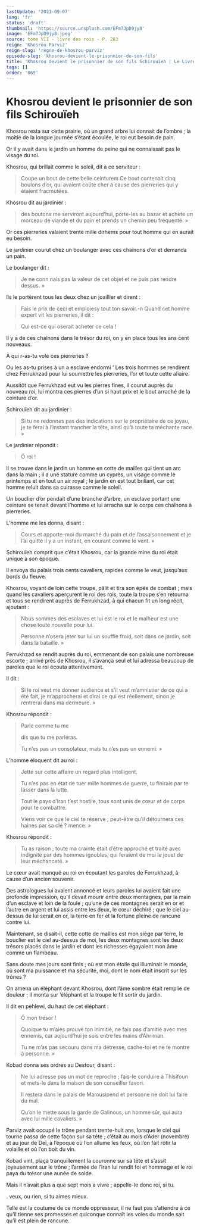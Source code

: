 ```yaml
---
lastUpdate: '2021-09-07'
lang: 'fr'
status: 'draft'
thumbnail: 'https://source.unsplash.com/EFm7JpD9jy8'
image: 'EFm7JpD9jy8.jpeg'
source: tome VII - livre des rois - P. 283
reign: 'Khosrou Parviz'
reign-slug: 'regne-de-khosrou-parviz'
episode-slug: 'khosrou-devient-le-prisonnier-de-son-fils'
title: 'Khosrou devient le prisonnier de son fils Schirouïeh | Le Livre des Rois | Shâhnâmeh'
tags: []
order: '069'
---
```


<!-- LTeX: language=fr -->

# Khosrou devient le prisonnier de son fils Schirouïeh

Khosrou resta sur cette prairie, où un grand arbre lui donnait de l’ombre ; la moitié de la longue journée s’étant écoulée, le roi eut besoin de pain.

Or il y avait dans le jardin un homme de peine qui ne connaissait pas le visage du roi.

Khosrou, qui brillait comme le soleil, dit à ce serviteur :

> Coupe un bout de cette belle ceinturem Ce bout contenait cinq boulons d’or, qui avaient coûté cher à cause des pierreries qui y étaient fracmutées.

Khosrou dit au jardinier :

> des boutons me serviront aujourd’hui, porte-les au bazar et achète un morceau de viande et du pain et prends un chemin peu fréquenté. »

Or ces pierreries valaient trente mille dirhems pour tout homme qui en aurait eu besoin.

Le jardinier courut chez un boulanger avec ces chaînons d’or et demanda un pain.

Le boulanger dit :

> Je ne conn nais pas la valeur de cet objet et ne puis pas rendre dessus. »

Ils le portèrent tous les deux chez un joaillier et dirent :

> Fais le prix de ceci et emploiesy tout ton savoir.-n Quand cet homme expert vit les pierreries, il dit :

> Qui est-ce qui oserait acheter ce cela !

Il y a de ces chaînons dans le trésor du roi, on y en place tous les ans cent nouveaux.

À qui r-as-tu volé ces pierreries ?

Ou les as-tu prises à un a esclave endormi ’
Les trois hommes se rendirent chez Ferrukhzad pour lui soumettre les pierreries, l’or et toute cette alïaire.

Aussitôt que Ferrukhzad eut vu les pierres fines, il courut auprès du nouveau roi, lui montra ces pierres d’un si haut prix et le bout arraché de la ceinture d’or.

Schirouïeh dit au jardinier :

> Si tu ne redonnes pas des indications sur le propriétaire de ce joyau, je te ferai à l’instant trancher la tête, ainsi qu’à toute ta méchante race. »

Le jardinier répondit :

> Ô roi !

Il se trouve dans le jardin un homme en cotte de mailles qui tient un arc dans la main ; il a une stature comme un cyprès, un visage comme le printemps et en tout un air royal ; le jardin en est tout brillant, car cet homme reluit dans sa cuirasse comme le soleil.

Un bouclier d’or pendait d’une branche d’arbre, un esclave portant une ceinture se tenait devant l’homme et lui arracha sur le corps ces chaînons à pierreries.

L’homme me les donna, disant :

> Cours et apporte-moi du marché du pain et de l’assaisonnement et je l’ai quitté il y a un instant, en courant comme le vent. »

Schirouïeh comprit que c’était Khosrou, car la grande mine du roi était unique à son époque.

Il envoya du palais trois cents cavaliers, rapides comme le veut, jusqu’aux bords du fleuve.

Khosrou, voyant de loin cette troupe, pâlit et tira son épée de combat ; mais quand les cavaliers aperçurent le roi des rois, toute la troupe s’en retourna et tous se rendirent auprès de Ferrukhzad, à qui chacun fit un long récit, ajoutant :

> Nbus sommes des esclaves et lui est le roi et le malheur est une chose toute nouvelle pour lui.
>
> Personne n’osera jeter sur lui un souffle froid, soit dans ce jardin, soit dans la bataille. »

Ferrukhzad se rendit auprès du roi, emmenant de son palais une nombreuse escorte ; arrivé près de Khosrou, il s’avança seul et lui adressa beaucoup de paroles que le roi écouta attentivement.

Il dit :

> Si le roi veut me donner audience et s’il veut m’amnistier de ce qui a été fait, je m’approcherai et dirai ce qui est réellement, sinon je rentrerai dans ma dermeure. »

Khosrou répondit :

> Parle comme tu me
>
> 
>
> dis que tu me parleras.
>
> Tu n’es pas un consolateur, mais tu n’es pas un ennemi. »

L’homme éloquent dit au roi :

> Jette sur cette affaire un regard plus intelligent.
>
> Tu n’es pas en état de tuer mille hommes de guerre, tu finirais par te lasser dans la lutte.
>
> Tout le pays d’Iran t’est hostile, tous sont unis de cœur et de corps pour te combattre.
>
> Viens voir ce que le ciel te réserve ; peut-être qu’il détournera ces haines par sa clé ?
mence. »

Khosrou répondit :

> Tu as raison ; toute ma crainte était d’être approché et traité avec indignité par des hommes ignobles, qui feraient de moi le jouet de leur méchanceté. »

Le cœur avait manqué au roi en écoutant les paroles de Ferrukhzad, à cause d’un ancien souvenir.

Des astrologues lui avaient annoncé et leurs paroles lui avaient fait une profonde impression, qu’il devait mourir entre deux montagnes, par la main d’un esclave et loin de la foule ; qu’une de ces montagnes serait en or et l’autre en argent et lui assis entre les deux, le cœur déchiré ; que le ciel au-dessus de lui serait en or, la terre en fer et la fortune pleine de rancune contre lui.

Maintenant, se disait-il, cette cotte de mailles est mon siège par terre, le bouclier est le ciel au-dessus de moi, les deux montagnes sont les deux trésors placés dans le jardin et dont les richesses égayaient mon âme comme un flambeau.

Sans doute mes jours sont finis ; où est mon étoile qui illuminait le monde, où sont ma puissance et ma sécurité, moi, dont le nom était inscrit sur les trônes ?

On amena un éléphant devant Khosrou, dont l’âme sombre était remplie de douleur ; il monta sur ’éléphant et la troupe le fit sortir du jardin.

Il dit en pehlewi, du haut de cet éléphant :

> Ô mon trésor !
>
> Quoique tu m’aies prouvé ton inimitié, ne fais pas d’amitié avec mes ennemis, car aujourd’hui je suis entre les mains d’Ahriman.
>
> Tu ne m’as pas secouru dans ma détresse, cache-toi et ne te montre à personne. »

Kobad donna ses ordres au Destour, disant :

> Ne lui adresse pas un mot de reproche ; fais-le conduire à Thisifoun et mets-le dans la maison de son conseiller favori.
>
> Il restera dans le palais de Marousipend et personne ne doit lui faire du mal.
>
> Qu’on le mette sous la garde de Galinous, un homme sûr, qui aura avec lui mille cavaliers. »

Parviz avait occupé le trône pendant trente-huit ans, lorsque le ciel qui tourne passa de cette façon sur sa tête ; c’était au mois d’Ader (novembre) et au jour de Deï, à l’époque où l’on allume les feux, où
l’on fait rôtir la volaille et où l’on boit du vin.

Kobad vint, plaça tranquillement la couronne sur sa tête et s’assit joyeusement sur le trône ; l’armée de l’Iran lui rendit foi et hommage et le roi paya du trésor une aunée de solde.

Mais il n’avait plus a que sept mois a vivre ; appelle-le donc roi, si tu.

. veux, ou rien, si tu aimes mieux.

Telle est la coutume de ce monde oppresseur, il ne faut pas s’attendre à ce qu’il tienne ses promesses et quiconque connaît les voies du monde sait qu’il est plein de rancune.
